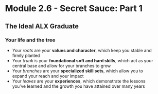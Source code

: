 # Module 2.6 - Secret Sauce: Part 1

## The Ideal ALX Graduate

### Your life and the tree

- Your *roots* are your **values and character**, which keep you stable and firmly planted
- Your *trunk* is your **foundational soft and hard skills**, which act as your central base and allow for your branches to grow
- Your *branches* are your **specialized skill sets**, which allow you to expand your reach and your impact
- Your *leaves* are your **experiences**, which demonstrate the lessons you've learned and the growth you have attained over many years
